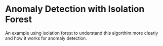# Anomaly Detection with Isolation Forest

 An example using isolation forest to understand this algorthim more clearly and how it works for anomaly detection.

